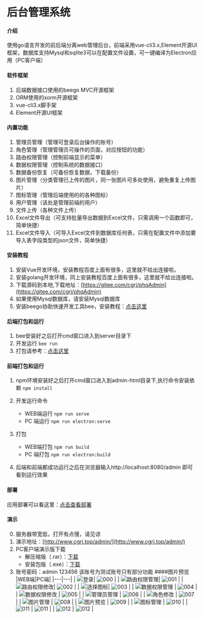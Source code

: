 # 后台管理系统

#### 介绍
使用go语言开发的前后端分离web管理后台，前端采用vue-cli3.x,Element开源UI框架，数据库支持Mysql和sqlite3可以在配置文件设置，可一键编译为Electron应用（PC客户端）
#### 软件框架
1. 后端数据接口使用的beego MVC开源框架
2. ORM使用的xorm开源框架
3. vue-cli3.x脚手架
4. Element开源UI框架

#### 内置功能
1. 管理员管理（管理可登录后台操作的账号）
2. 角色管理（管理管理员可操作的页面，对应按钮的功能）
3. 路由权限管理（控制前端显示的菜单）
4. 数据权限管理（控制系统的数据接口）
5. 数据备份恢复（可备份恢复数据，下载备份）
6. 图片管理（分类管理已上传的图片，同一张图片可多处使用，避免重复上传图片）
7. 图标管理（管理后端使用的的各种图标）
8. 用户管理（该处是管理前端的用户）
9. 文件上传（各种文件上传）
10. Excel文件导出（可支持批量导出数据到Excel文件，只需调用一个函数即可，简单快捷）
11. Excel文件导入（可导入Excel文件到数据库任何表，只需在配置文件中添加要导入表字段类型的json文件，简单快捷）

#### 安装教程
1. 安装Vue开发环境，安装教程百度上面有很多，这里就不给出连接啦。
2. 安装golang开发环境，同上安装教程百度上面有很多，这里就不给出连接啦。
3. 下载源码到本地,下载地址：[https://gitee.com/cgrj/phqAdmin](https://gitee.com/cgrj/phqAdmin)
4. 如果使用Mysql数据库，请安装Mysql数据库
5. 安装beego协助快速开发工具bee，安装教程：[点击这里](https://beego.me/docs/install/bee.md)

#### 后端打包和运行
  1. bee安装好之后打开cmd窗口进入到server目录下
  2. 开发运行 
  ``bee run``
 3. 打包请参考：[点击这里](https://beego.me/docs/install/bee.md)
#### 前端打包和运行
  1. npm环境安装好之后打开cmd窗口进入到admin-html目录下,执行命令安装依赖
  ``npm install``
  
  2. 开发运行命令  
  
      * WEB端运行 ``npm run serve``
     * PC 端运行  ``npm run electron:serve``
    
  3. 打包  
  
     * WEB端打包   ``npm run build``
     * PC 端打包  ``npm run electron:build``
  4. 后端和前端都成功运行之后在浏览器输入http://localhost:8080/admin 即可看到运行效果
  
#### 部署
 应用部署可以看这里：[点击查看部署](https://beego.me/docs/deploy/)
#### 演示
0. 服务器带宽低，打开有点慢，请见谅
1. 演示地址：[http://www.cgrj.top/admin/](http://www.cgrj.top/admin/)
2. PC客户端演示版下载  
    * 解压缩版（.rar）：[下载](http://www.cgrj.top/phq_admin_pc.rar)   
    * 安装包版（.exe）：[下载](http://www.cgrj.top/phq_admin_pc.exe)
3. 账号密码：admin  123456  该账号为测试账号只有部分功能 
####图片预览
|WEB端|PC端|
|---|---|
| ![登录](http://www.cgrj.top/admin-img/web/000.jpg)| ![000](http://www.cgrj.top/admin-img/pc/000.jpg) |
| ![路由权限管理](http://www.cgrj.top/admin-img/web/001.jpg)| ![001](http://www.cgrj.top/admin-img/pc/001.jpg) |
| ![路由权限修改](http://www.cgrj.top/admin-img/web/002.jpg)| ![002](http://www.cgrj.top/admin-img/pc/002.jpg) |
| ![选择图标](http://www.cgrj.top/admin-img/web/003.jpg)| ![003](http://www.cgrj.top/admin-img/pc/003.jpg)  |
| ![数据权限管理](http://www.cgrj.top/admin-img/web/004.jpg) | ![004](http://www.cgrj.top/admin-img/pc/004.jpg) |
| ![数据权限修改](http://www.cgrj.top/admin-img/web/005.jpg) | ![005](http://www.cgrj.top/admin-img/pc/005.jpg) |
| ![管理员管理](http://www.cgrj.top/admin-img/web/006.jpg) | ![006](http://www.cgrj.top/admin-img/pc/006.jpg)  |
| ![角色修改](http://www.cgrj.top/admin-img/web/007.jpg) | ![007](http://www.cgrj.top/admin-img/pc/007.jpg)  |
| ![图片管理](http://www.cgrj.top/admin-img/web/008.jpg) | ![008](http://www.cgrj.top/admin-img/pc/008.jpg) |
| ![图片预览](http://www.cgrj.top/admin-img/web/009.jpg) | ![009](http://www.cgrj.top/admin-img/pc/009.jpg) |
| ![图标管理](http://www.cgrj.top/admin-img/web/010.jpg) | ![010](http://www.cgrj.top/admin-img/pc/010.jpg) |
| ![011](http://www.cgrj.top/admin-img/web/011.jpg) | ![011](http://www.cgrj.top/admin-img/pc/011.jpg) |
| ![012](http://www.cgrj.top/admin-img/web/012.jpg) | ![012](http://www.cgrj.top/admin-img/pc/012.jpg) |



